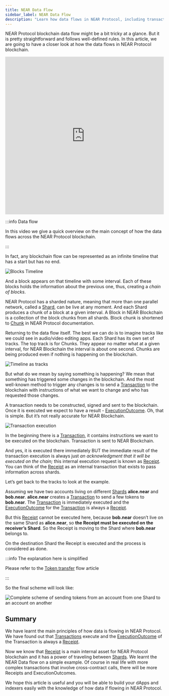 ```yaml
---
title: NEAR Data Flow
sidebar_label: NEAR Data Flow
description: "Learn how data flows in NEAR Protocol, including transactions, receipts, shards, and cross-shard communication."
---
```


NEAR Protocol blockchain data flow might be a bit tricky at a glance. But it is pretty straightforward and follows well-defined rules. In this article, we are going to have a closer look at how the data flows in NEAR Protocol blockchain.

<iframe
 width="100%"
 height="500"
 src="https://www.youtube.com/embed/VSBJ-A69Km4"
 title="YouTube video player"
 frameborder="0"
 allow="accelerometer; autoplay; clipboard-write; encrypted-media; gyroscope; picture-in-picture"
 allowfullscreen>
</iframe>


:::info Data flow

In this video we give a quick overview on the main concept of how the data flows across the NEAR Protocol blockchain.

:::

In fact, any blockchain flow can be represented as an infinite timeline that has a start but has no end.


![Blocks Timeline](/docs/protocol/data-flow/01-timeline.png)


And a block appears on that timeline with some interval. Each of these blocks holds the information about the previous one, thus, creating a *chain of blocks*.


NEAR Protocol has a sharded nature, meaning that more than one parallel network, called a [Shard](../../data-infrastructure/lake-data-structures/shard.mdx), can be live at any moment. And each Shard produces a chunk of a block at a given interval. A Block in NEAR Blockchain is a collection of the block chunks from all shards. Block chunk is shortened to [Chunk](../../data-infrastructure/lake-data-structures/chunk.mdx) in NEAR Protocol documentation.

Returning to the data flow itself. The best we can do is to imagine tracks like we could see in audio/video editing apps. Each Shard has its own set of tracks. The top track is for Chunks. They appear no matter what at a given interval, for NEAR Blockchain the interval is about one second. Chunks are being produced even if nothing is happening on the blockchain.

![Timeline as tracks](/docs/protocol/data-flow/02-tracks.png)

But what do we mean by saying something is happening? We mean that something has triggered some changes in the blockchain. And the most well-known method to trigger any changes is to send a [Transaction](../../data-infrastructure/lake-data-structures/transaction.mdx) to the blockchain with instructions of what we want to change and who has requested those changes.

A transaction needs to be constructed, signed and sent to the blockchain. Once it is executed we expect to have a result - [ExecutionOutcome](../../data-infrastructure/lake-data-structures/execution_outcome.mdx). Oh, that is simple. But it’s not really accurate for NEAR Blockchain.

![Transaction execution](/docs/protocol/data-flow/03-tx-outcome-receipt.png)

In the beginning there is a [Transaction](../../data-infrastructure/lake-data-structures/transaction.mdx), it contains instructions we want to be executed on the blockchain. Transaction is sent to NEAR Blockchain.

And yes, it is executed there immediately BUT the immediate result of the transaction execution is always just *an acknowledgment that it will be executed on the chain;* this internal execution request is known as [Receipt](../../data-infrastructure/lake-data-structures/receipt.mdx). You can think of the [Receipt](../../data-infrastructure/lake-data-structures/receipt.mdx) as an internal transaction that exists to pass information across shards.

Let’s get back to the tracks to look at the example.

Assuming we have two accounts living on different [Shards](../../data-infrastructure/lake-data-structures/shard.mdx) **alice.near** and **bob.near**. **alice.near** creates a [Transaction](../../data-infrastructure/lake-data-structures/transaction.mdx) to send a few tokens to **bob.near**. The [Transaction](../../data-infrastructure/lake-data-structures/transaction.mdx) is immediately executed and the [ExecutionOutcome](../../data-infrastructure/lake-data-structures/execution_outcome.mdx) for the [Transaction](../../data-infrastructure/lake-data-structures/transaction.mdx) is always a [Receipt](../../data-infrastructure/lake-data-structures/receipt.mdx).

But this [Receipt](../../data-infrastructure/lake-data-structures/receipt.mdx) cannot be executed here, because **bob.near** doesn’t live on the same Shard as **alice.near**, so **the Receipt must be executed on the receiver’s Shard**. So the Receipt is moving to the Shard where **bob.near** belongs to.

On the destination Shard the Receipt is executed and the process is considered as done.

:::info The explanation here is simplified

Please refer to the [Token transfer](token-transfer-flow.md) flow article

:::

So the final scheme will look like:

![Complete scheme of sending tokens from an account from one Shard to an account on another](/docs/protocol/data-flow/04-send-nears-flow.png)

## Summary

We have learnt the main principles of how data is flowing in NEAR Protocol. We have found out that [Transactions](../../data-infrastructure/lake-data-structures/transaction.mdx) execute and the [ExecutionOutcome](../../data-infrastructure/lake-data-structures/execution_outcome.mdx) of the Transaction is always a [Receipt](../../data-infrastructure/lake-data-structures/receipt.mdx).

Now we know that [Receipt](../../data-infrastructure/lake-data-structures/receipt.mdx) is a main internal asset for NEAR Protocol blockchain and it has a power of traveling between [Shards](../../data-infrastructure/lake-data-structures/shard.mdx). We learnt the NEAR Data flow on a simple example. Of course in real life with more complex transactions that involve cross-contract calls, there will be more Receipts and ExecutionOutcomes.

We hope this article is useful and you will be able to build your dApps and indexers easily with the knowledge of how data if flowing in NEAR Protocol.
